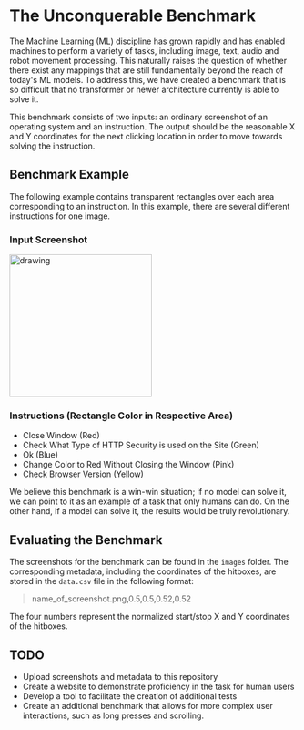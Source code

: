 # The Unconquerable Benchmark

The Machine Learning (ML) discipline has grown rapidly and has enabled machines to perform a variety of tasks, including image, text, audio and robot movement processing. This naturally raises the question of whether there exist any mappings that are still fundamentally beyond the reach of today's ML models. To address this, we have created a benchmark that is so difficult that no transformer or newer architecture currently is able to solve it. 

This benchmark consists of two inputs: an ordinary screenshot of an operating system and an instruction. The output should be the reasonable X and Y coordinates for the next clicking location in order to move towards solving the instruction.

## Benchmark Example

The following example contains transparent rectangles over each area corresponding to an instruction. In this example, there are several different instructions for one image.

### Input Screenshot
<img src="https://i.imgur.com/l5sQcJF.png" alt="drawing" width="250"/>

### Instructions (Rectangle Color in Respective Area)
* Close Window (Red)
* Check What Type of HTTP Security is used on the Site (Green)
* Ok (Blue)
* Change Color to Red Without Closing the Window (Pink)
* Check Browser Version (Yellow)

We believe this benchmark is a win-win situation; if no model can solve it, we can point to it as an example of a task that only humans can do. On the other hand, if a model can solve it, the results would be truly revolutionary.

## Evaluating the Benchmark

The screenshots for the benchmark can be found in the `images` folder. The corresponding metadata, including the coordinates of the hitboxes, are stored in the `data.csv` file in the following format:

> name_of_screenshot.png,0.5,0.5,0.52,0.52

The four numbers represent the normalized start/stop X and Y coordinates of the hitboxes.

## TODO

- Upload screenshots and metadata to this repository 
- Create a website to demonstrate proficiency in the task for human users 
- Develop a tool to facilitate the creation of additional tests 
- Create an additional benchmark that allows for more complex user interactions, such as long presses and scrolling.
